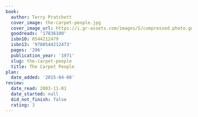 ```yaml
---
book:
  author: Terry Pratchett
  cover_image: the-carpet-people.jpg
  cover_image_url: https://i.gr-assets.com/images/S/compressed.photo.goodreads.com/books/1374654928l/17836100._SX98_.jpg
  goodreads: '17836100'
  isbn10: 0544212479
  isbn13: '9780544212473'
  pages: '296'
  publication_year: '1971'
  slug: the-carpet-people
  title: The Carpet People
plan:
  date_added: '2015-04-08'
review:
  date_read: 2003-11-01
  date_started: null
  did_not_finish: false
  rating: 3
---
```

